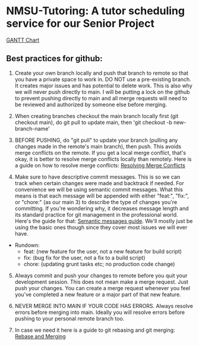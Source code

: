 # NMSU-Tutoring: A tutor scheduling service for our Senior Project
<a href="https://lucid.app/lucidchart/561b8934-867a-4234-bc64-1ea8db1dfbee/edit?invitationId=inv_b826c81d-24cd-4db4-a4e3-fd3cead760e1&page=uDe-dIt-NWfS#">GANTT Chart</a>
## Best practices for github:
1. Create your own branch locally and push that branch to remote so that you have a private space to work in. DO NOT use a pre-existing branch. It creates major issues and has potential to delete work. This is also why we will never push directly to main. I will be putting a lock on the github to prevent pushing directly to main and all merge requests will need to be reviewed and authorized by someone else before merging.

2. When creating branches checkout the main branch locally first (git checkout main), do git pull to update main, then 'git checkout -b new-branch-name'

3. BEFORE PUSHING, do "git pull" to update your branch (pulling any changes made in the remote's main branch), then push. This avoids merge conflicts on the remote. If you get a local merge conflict, that's okay, it is better to resolve merge conflicts locally than remotely. Here is a guide on how to resolve merge conflicts: <a href="https://docs.github.com/en/pull-requests/collaborating-with-pull-requests/addressing-merge-conflicts/resolving-a-merge-conflict-using-the-command-line#further-reading">Resolving Merge Conflicts</a>

4. Make sure to have descriptive commit messages. This is so we can track when certain changes were made and backtrack if needed. For convenience we will be using semantic commit messages. What this means is that each message will be appended with either "feat:", "fix:", or "chore:" (as our main 3) to describe the type of changes you're committing. If you're wondering why, it decreases message length and its standard practice for git management in the professional world. Here's the guide for that: <a href ="https://gist.github.com/joshbuchea/6f47e86d2510bce28f8e7f42ae84c716">Semantic messages guide</a>. We'll mostly just be using the basic ones though since they cover most issues we will ever have.
  - Rundown:
    - feat: (new feature for the user, not a new feature for build script)
    - fix: (bug fix for the user, not a fix to a build script)
    - chore: (updating grunt tasks etc; no production code change)

5. Always commit and push your changes to remote before you quit your development session. This does not mean make a merge request. Just push your changes. You can create a merge request whenever you feel you've completed a new feature or a major part of that new feature.

6. NEVER MERGE INTO MAIN IF YOUR CODE HAS ERRORS. Always resolve errors before merging into main. Ideally you will resolve errors before pushing to your personal remote branch too.

7. In case we need it here is a guide to git rebasing and git merging: <a href="https://www.freecodecamp.org/news/the-ultimate-guide-to-git-merge-and-git-rebase/"> Rebase and Merging</a>
